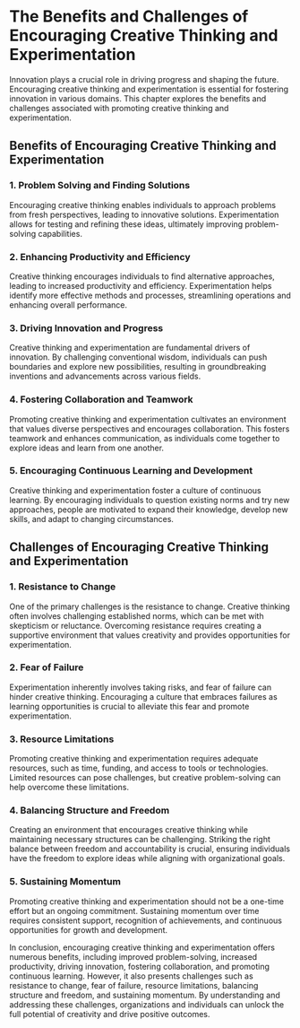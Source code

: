The Benefits and Challenges of Encouraging Creative Thinking and Experimentation
=========================================================================================

Innovation plays a crucial role in driving progress and shaping the future. Encouraging creative thinking and experimentation is essential for fostering innovation in various domains. This chapter explores the benefits and challenges associated with promoting creative thinking and experimentation.

Benefits of Encouraging Creative Thinking and Experimentation
-------------------------------------------------------------

### 1. Problem Solving and Finding Solutions

Encouraging creative thinking enables individuals to approach problems from fresh perspectives, leading to innovative solutions. Experimentation allows for testing and refining these ideas, ultimately improving problem-solving capabilities.

### 2. Enhancing Productivity and Efficiency

Creative thinking encourages individuals to find alternative approaches, leading to increased productivity and efficiency. Experimentation helps identify more effective methods and processes, streamlining operations and enhancing overall performance.

### 3. Driving Innovation and Progress

Creative thinking and experimentation are fundamental drivers of innovation. By challenging conventional wisdom, individuals can push boundaries and explore new possibilities, resulting in groundbreaking inventions and advancements across various fields.

### 4. Fostering Collaboration and Teamwork

Promoting creative thinking and experimentation cultivates an environment that values diverse perspectives and encourages collaboration. This fosters teamwork and enhances communication, as individuals come together to explore ideas and learn from one another.

### 5. Encouraging Continuous Learning and Development

Creative thinking and experimentation foster a culture of continuous learning. By encouraging individuals to question existing norms and try new approaches, people are motivated to expand their knowledge, develop new skills, and adapt to changing circumstances.

Challenges of Encouraging Creative Thinking and Experimentation
---------------------------------------------------------------

### 1. Resistance to Change

One of the primary challenges is the resistance to change. Creative thinking often involves challenging established norms, which can be met with skepticism or reluctance. Overcoming resistance requires creating a supportive environment that values creativity and provides opportunities for experimentation.

### 2. Fear of Failure

Experimentation inherently involves taking risks, and fear of failure can hinder creative thinking. Encouraging a culture that embraces failures as learning opportunities is crucial to alleviate this fear and promote experimentation.

### 3. Resource Limitations

Promoting creative thinking and experimentation requires adequate resources, such as time, funding, and access to tools or technologies. Limited resources can pose challenges, but creative problem-solving can help overcome these limitations.

### 4. Balancing Structure and Freedom

Creating an environment that encourages creative thinking while maintaining necessary structures can be challenging. Striking the right balance between freedom and accountability is crucial, ensuring individuals have the freedom to explore ideas while aligning with organizational goals.

### 5. Sustaining Momentum

Promoting creative thinking and experimentation should not be a one-time effort but an ongoing commitment. Sustaining momentum over time requires consistent support, recognition of achievements, and continuous opportunities for growth and development.

In conclusion, encouraging creative thinking and experimentation offers numerous benefits, including improved problem-solving, increased productivity, driving innovation, fostering collaboration, and promoting continuous learning. However, it also presents challenges such as resistance to change, fear of failure, resource limitations, balancing structure and freedom, and sustaining momentum. By understanding and addressing these challenges, organizations and individuals can unlock the full potential of creativity and drive positive outcomes.
